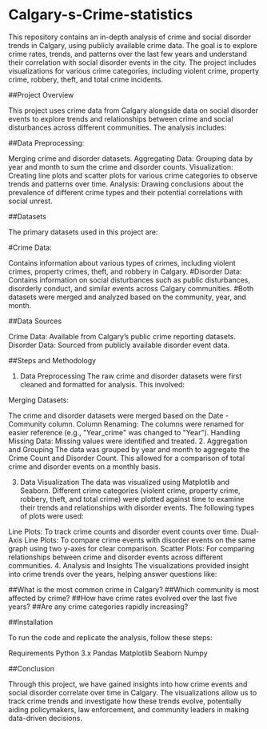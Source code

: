 # Calgary-s-Crime-statistics


This repository contains an in-depth analysis of crime and social disorder trends in Calgary, using publicly available crime data. The goal is to explore crime rates, trends, and patterns over the last few years and understand their correlation with social disorder events in the city. The project includes visualizations for various crime categories, including violent crime, property crime, robbery, theft, and total crime incidents.

##Project Overview


This project uses crime data from Calgary alongside data on social disorder events to explore trends and relationships between crime and social disturbances across different communities. The analysis includes:

##Data Preprocessing: 

Merging crime and disorder datasets.
Aggregating Data: Grouping data by year and month to sum the crime and disorder counts.
Visualization: Creating line plots and scatter plots for various crime categories to observe trends and patterns over time.
Analysis: Drawing conclusions about the prevalence of different crime types and their potential correlations with social unrest.

##Datasets


The primary datasets used in this project are:

#Crime Data:

Contains information about various types of crimes, including violent crimes, property crimes, theft, and robbery in Calgary.
#Disorder Data: Contains information on social disturbances such as public disturbances, disorderly conduct, and similar events across Calgary communities.
#Both datasets were merged and analyzed based on the community, year, and month.

##Data Sources


Crime Data: Available from Calgary’s public crime reporting datasets.
Disorder Data: Sourced from publicly available disorder event data.


##Steps and Methodology


1. Data Preprocessing
The raw crime and disorder datasets were first cleaned and formatted for analysis. This involved:

Merging Datasets:

The crime and disorder datasets were merged based on the Date - Community column.
Column Renaming: The columns were renamed for easier reference (e.g., "Year_crime" was changed to "Year").
Handling Missing Data: Missing values were identified and treated.
2. Aggregation and Grouping
The data was grouped by year and month to aggregate the Crime Count and Disorder Count. This allowed for a comparison of total crime and disorder events on a monthly basis.

3. Data Visualization
The data was visualized using Matplotlib and Seaborn. Different crime categories (violent crime, property crime, robbery, theft, and total crime) were plotted against time to examine their trends and relationships with disorder events. The following types of plots were used:

Line Plots: To track crime counts and disorder event counts over time.
Dual-Axis Line Plots: To compare crime events with disorder events on the same graph using two y-axes for clear comparison.
Scatter Plots: For comparing relationships between crime and disorder events across different communities.
4. Analysis and Insights
The visualizations provided insight into crime trends over the years, helping answer questions like:

##What is the most common crime in Calgary?
##Which community is most affected by crime?
##How have crime rates evolved over the last five years?
##Are any crime categories rapidly increasing?

##Installation


To run the code and replicate the analysis, follow these steps:

Requirements
Python 3.x
Pandas
Matplotlib
Seaborn
Numpy

##Conclusion


Through this project, we have gained insights into how crime events and social disorder correlate over time in Calgary. The visualizations allow us to track crime trends and investigate how these trends evolve, potentially aiding policymakers, law enforcement, and community leaders in making data-driven decisions.
